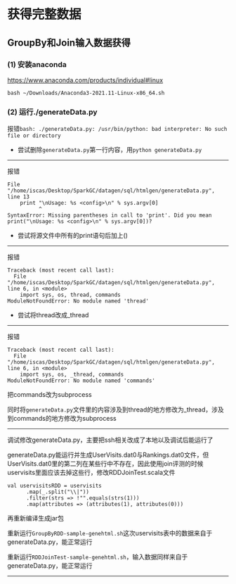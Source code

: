 # 获得完整数据

## GroupBy和Join输入数据获得

### (1) 安装anaconda

<https://www.anaconda.com/products/individual#linux>

`bash ~/Downloads/Anaconda3-2021.11-Linux-x86_64.sh`

### (2) 运行./generateData.py

报错`bash: ./generateData.py: /usr/bin/python: bad interpreter: No such file or directory`

* 尝试删除`generateData.py`第一行内容，用`python generateData.py `

---

报错

```
File "/home/iscas/Desktop/SparkGC/datagen/sql/htmlgen/generateData.py", line 13
    print "\nUsage: %s <config>\n" % sys.argv[0]   
          ^
SyntaxError: Missing parentheses in call to 'print'. Did you mean print("\nUsage: %s <config>\n" % sys.argv[0])?
```

* 尝试将源文件中所有的print语句后加上()

---

报错

```
Traceback (most recent call last):
  File "/home/iscas/Desktop/SparkGC/datagen/sql/htmlgen/generateData.py", line 6, in <module>
    import sys, os, thread, commands
ModuleNotFoundError: No module named 'thread'
```

* 尝试将thread改成_thread

---

报错

```
Traceback (most recent call last):
  File "/home/iscas/Desktop/SparkGC/datagen/sql/htmlgen/generateData.py", line 6, in <module>
    import sys, os, _thread, commands
ModuleNotFoundError: No module named 'commands'
```

把commands改为subprocess

同时将`generateData.py`文件里的内容涉及到thread的地方修改为_thread，涉及到commands的地方修改为subprocess

---

调试修改generateData.py，主要把ssh相关改成了本地以及调试后能运行了

generateData.py能运行并生成UserVisits.dat0与Rankings.dat0文件，但UserVisits.dat0里的第二列在某些行中不存在，因此使用join评测的时候uservisits里面应该去掉这些行，修改RDDJoinTest.scala文件

```
val uservisitsRDD = uservisits
      .map(_.split("\\|"))
      .filter(strs => !"".equals(strs(1)))
      .map(attributes => (attributes(1), attributes(0)))
```

再重新编译生成jar包

重新运行`GroupByRDD-sample-genehtml.sh`这次uservisits表中的数据来自于generateData.py，能正常运行

重新运行`RDDJoinTest-sample-genehtml.sh`，输入数据同样来自于generateData.py，能正常运行

---

